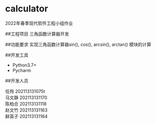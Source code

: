 # calculator
2022年春季现代软件工程小组作业

##工程项目
三角函数计算器开发

##功能要求
实现三角函数计算器sin(), cos(), arcsin(), arctan() 模块的计算

##开发工具
- Python3.7+
- Pycharm

##开发人员

任玲   202113131075t<br />
马文静 202113131170<br />
陈柏合 202113131118<br />
赵文竹 202113131163<br />
鲜英子 202113131164<br />
